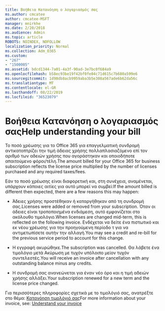 ```yaml
---
title: Βοήθεια Κατανόηση ο λογαριασμός σας
ms.author: cmcatee
author: cmcatee-MSFT
manager: mnirkhe
ms.date: 2/20/2018
ms.audience: Admin
ms.topic: article
ROBOTS: NOINDEX, NOFOLLOW
localization_priority: Normal
ms.collection: Adm_O365
ms.custom:
- "267"
- "1500005"
ms.assetid: bdcd1344-7a01-4a3f-90ad-3e7bc0f684a9
ms.openlocfilehash: b58ec93be19f42bf0fe04c71d615c7b680a599e6
ms.sourcegitcommit: 1d98db8acb9959aba3b5e308a567ade6b62da56c
ms.translationtype: MT
ms.contentlocale: el-GR
ms.lasthandoff: 08/22/2019
ms.locfileid: "36523079"
---
```

# <a name="help-understanding-your-bill"></a><span data-ttu-id="9dbc7-102">Βοήθεια Κατανόηση ο λογαριασμός σας</span><span class="sxs-lookup"><span data-stu-id="9dbc7-102">Help understanding your bill</span></span>

<span data-ttu-id="9dbc7-103">Το ποσό χρέωσης για το Office 365 για επαγγελματική συνδρομή αντικατοπτρίζει την τιμή άδειας χρήσης πολλαπλασιαζόμενο επί τον αριθμό των αδειών χρήσης που αγοράστηκαν και οποιοδήποτε απαιτούμενο φόροι/τέλη.</span><span class="sxs-lookup"><span data-stu-id="9dbc7-103">The amount billed for your Office 365 for business subscription reflects the license price multiplied by the number of licenses purchased and any required taxes/fees.</span></span>
  
<span data-ttu-id="9dbc7-104">Εάν το ποσό χρέωσης είναι διαφορετική και, στη συνέχεια, αναμένεται, υπάρχουν κάποιες αιτίες για αυτό μπορεί να συμβεί:</span><span class="sxs-lookup"><span data-stu-id="9dbc7-104">If the amount billed is different then expected, there are a few reasons this may happen:</span></span>
  
- <span data-ttu-id="9dbc7-105">Άδειες χρήσης προστέθηκαν ή καταργήθηκαν από τη συνδρομή σας.</span><span class="sxs-lookup"><span data-stu-id="9dbc7-105">Licenses were added or removed from your subscription.</span></span> <span data-ttu-id="9dbc7-106">Όταν οι άδειες είναι τροποποιημένα ενδιάμεση, αυτό εμφανίζεται στο ακόλουθο τιμολόγιο.</span><span class="sxs-lookup"><span data-stu-id="9dbc7-106">When licenses are changed mid-term, this is reflected on the following invoice.</span></span> <span data-ttu-id="9dbc7-107">Ενδέχεται να δείτε ένα πιστωτικό και εκ νέου χρέωσης για την προηγούμενη περίοδο τ για να αντιμετωπίσετε αυτήν την αλλαγή.</span><span class="sxs-lookup"><span data-stu-id="9dbc7-107">You may see a credit and re-bill for the previous service period to account for this change.</span></span>

- <span data-ttu-id="9dbc7-108">Η εγγραφή ακυρώθηκε.</span><span class="sxs-lookup"><span data-stu-id="9dbc7-108">The subscription was cancelled.</span></span> <span data-ttu-id="9dbc7-109">Θα λάβετε ένα τιμολόγιο μετά Ακύρωση με τυχόν υπόλοιπο μείον τυχόν συντελεστές.</span><span class="sxs-lookup"><span data-stu-id="9dbc7-109">You will receive an invoice after cancellation with any outstanding balance minus any credits.</span></span>

- <span data-ttu-id="9dbc7-110">Η συνδρομή σας ανανεώνεται για έναν νέο όρο και η τιμή αδειών χρήσης αλλάξει.</span><span class="sxs-lookup"><span data-stu-id="9dbc7-110">Your subscription renewed for a new term and the license price changed.</span></span>

<span data-ttu-id="9dbc7-111">Για περισσότερες πληροφορίες σχετικά με το τιμολόγιό σας, ανατρέξτε στο θέμα: [Κατανόηση τιμολόγιό σας](https://docs.microsoft.com/office365/admin/subscriptions-and-billing/understand-your-invoice)</span><span class="sxs-lookup"><span data-stu-id="9dbc7-111">For more information about your invoice, see: [Understand your invoice](https://docs.microsoft.com/office365/admin/subscriptions-and-billing/understand-your-invoice)</span></span>